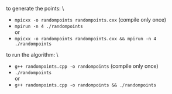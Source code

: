 
to generate the points: \
- `mpicxx -o randompoints randompoints.cxx` (compile only once)
- `mpirun -n 4 ./randompoints` \
or
- `mpicxx -o randompoints randompoints.cxx && mpirun -n 4 ./randompoints`

to run the algorithm: \
- `g++ randompoints.cpp -o randompoints` (compile only once)
- `./randompoints` \
or
- `g++ randompoints.cpp -o randompoints && ./randompoints`